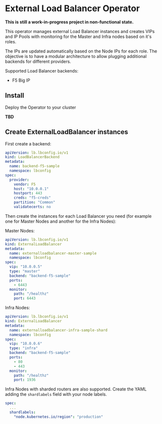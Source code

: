 # External Load Balancer Operator

**This is still a work-in-progress project in non-functional state.**

This operator manages external Load Balancer instances and creates VIPs and IP Pools with monitoring for the Master and Infra nodes based on it's roles.

The IPs are updated automatically based on the Node IPs for each role. The objective is to have a modular architecture to allow plugging additional backends for different providers.

Supported Load Balancer backends:

* F5 Big IP

## Install

Deploy the Operator to your cluster

**TBD**

## Create ExternalLoadBalancer instances

First create a backend:

```yaml
apiVersion: lb.lbconfig.io/v1
kind: LoadBalancerBackend
metadata:
  name: backend-f5-sample
  namespace: lbconfig
spec:
  provider:
    vendor: F5
    host: "10.0.0.1"
    hostport: 443
    creds: "f5-creds"
    partition: "Common"
    validatecerts: no
```

Then create the instances for each Load Balancer you need (for example one for Master Nodes and another for the Infra Nodes):

Master Nodes:

```yaml
apiVersion: lb.lbconfig.io/v1
kind: ExternalLoadBalancer
metadata:
  name: externalloadbalancer-master-sample
  namespace: lbconfig
spec:
  vip: "10.0.0.5"
  type: "master"
  backend: "backend-f5-sample"
  ports:
    - 6443
  monitor:
    path: "/healthz"
    port: 6443
```

Infra Nodes:

```yaml
apiVersion: lb.lbconfig.io/v1
kind: ExternalLoadBalancer
metadata:
  name: externalloadbalancer-infra-sample-shard
  namespace: lbconfig
spec:
  vip: "10.0.0.6"
  type: "infra"
  backend: "backend-f5-sample"
  ports:
    - 80
    - 443
  monitor:
    path: "/healthz"
    port: 1936
```

Infra Nodes with sharded routers are also supported. Create the YAML adding the `shardlabels` field with your node labels.

```yaml
spec:
  ...
  shardlabels:
    "node.kubernetes.io/region": "production"
```